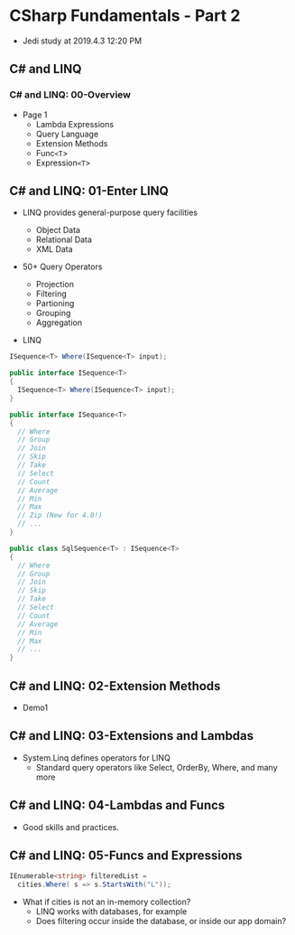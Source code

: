 # CSharp Fundamentals - Part 2

* Jedi study at 2019.4.3 12:20 PM

## C# and LINQ

### C# and LINQ: 00-Overview

* Page 1
  * Lambda Expressions
  * Query Language
  * Extension Methods
  * Func`<T`>
  * Expression`<T`>

## C# and LINQ: 01-Enter LINQ

* LINQ provides general-purpose query facilities
  * Object Data
  * Relational Data
  * XML Data

* 50+ Query Operators
  * Projection
  * Filtering
  * Partioning
  * Grouping
  * Aggregation

* LINQ

```c#
ISequence<T> Where(ISequence<T> input);
```

```c#
public interface ISequence<T>
{
  ISequence<T> Where(ISequence<T> input);
}
```

```C#
public interface ISequance<T>
{
  // Where
  // Group
  // Join
  // Skip
  // Take
  // Select
  // Count
  // Average
  // Min
  // Max
  // Zip (New for 4.0!)
  // ...
}
```

```c#
public class SqlSequence<T> : ISequence<T>
{
  // Where
  // Group
  // Join
  // Skip
  // Take
  // Select
  // Count
  // Average
  // Min
  // Max
  // ...
}
```

## C# and LINQ: 02-Extension Methods

* Demo1

## C# and LINQ: 03-Extensions and Lambdas

* System.Linq defines operators for LINQ
  * Standard query operators like Select, OrderBy, Where, and many more

## C# and LINQ: 04-Lambdas and Funcs

* Good skills and practices.

## C# and LINQ: 05-Funcs and Expressions

```c#
IEnumerable<string> filteredList =
  cities.Where( s => s.StartsWith("L"));
```

* What if cities is not an in-memory collection?
  * LINQ works with databases, for example
  * Does filtering occur inside the database, or inside our app domain?
